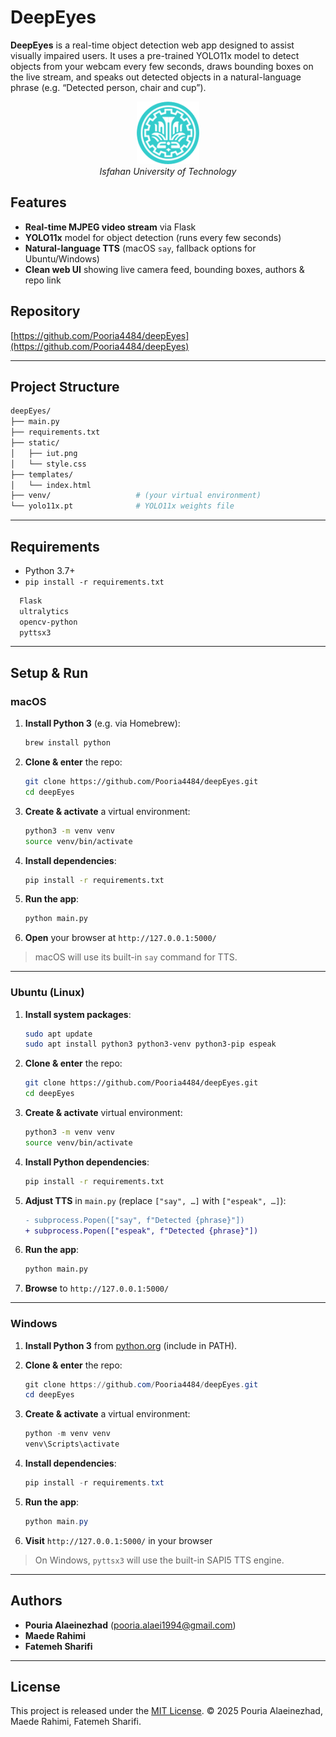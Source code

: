 # DeepEyes

**DeepEyes** is a real-time object detection web app designed to assist visually impaired users. It uses a pre-trained YOLO11x model to detect objects from your webcam every few seconds, draws bounding boxes on the live stream, and speaks out detected objects in a natural-language phrase (e.g. “Detected person, chair and cup”).

<p align="center">
  <img src="static/iut.png" alt="IUT Logo" width="100"/><br>
  <em>Isfahan University of Technology</em>
</p>

## Features

- **Real-time MJPEG video stream** via Flask
- **YOLO11x** model for object detection (runs every few seconds)
- **Natural-language TTS** (macOS `say`, fallback options for Ubuntu/Windows)
- **Clean web UI** showing live camera feed, bounding boxes, authors & repo link

## Repository

[https://github.com/Pooria4484/deepEyes](https://github.com/Pooria4484/deepEyes)

---

## Project Structure

```bash
deepEyes/
├── main.py
├── requirements.txt
├── static/
│   ├── iut.png
│   └── style.css
├── templates/
│   └── index.html
├── venv/                   # (your virtual environment)
└── yolo11x.pt              # YOLO11x weights file

```

---

## Requirements

- Python 3.7+
- `pip install -r requirements.txt`

```bash
  Flask
  ultralytics
  opencv-python
  pyttsx3
```

---

## Setup & Run

### macOS

1. **Install Python 3** (e.g. via Homebrew):

   ```bash
   brew install python
   ```

2. **Clone & enter** the repo:

   ```bash
   git clone https://github.com/Pooria4484/deepEyes.git
   cd deepEyes
   ```

3. **Create & activate** a virtual environment:

   ```bash
   python3 -m venv venv
   source venv/bin/activate
   ```

4. **Install dependencies**:

   ```bash
   pip install -r requirements.txt
   ```

5. **Run the app**:

   ```bash
   python main.py
   ```

6. **Open** your browser at `http://127.0.0.1:5000/`

> macOS will use its built-in `say` command for TTS.

---

### Ubuntu (Linux)

1. **Install system packages**:

   ```bash
   sudo apt update
   sudo apt install python3 python3-venv python3-pip espeak
   ```

2. **Clone & enter** the repo:

   ```bash
   git clone https://github.com/Pooria4484/deepEyes.git
   cd deepEyes
   ```

3. **Create & activate** virtual environment:

   ```bash
   python3 -m venv venv
   source venv/bin/activate
   ```

4. **Install Python dependencies**:

   ```bash
   pip install -r requirements.txt
   ```

5. **Adjust TTS** in `main.py` (replace `["say", …]` with `["espeak", …]`):

   ```diff
   - subprocess.Popen(["say", f"Detected {phrase}"])
   + subprocess.Popen(["espeak", f"Detected {phrase}"])
   ```

6. **Run the app**:

   ```bash
   python main.py
   ```

7. **Browse** to `http://127.0.0.1:5000/`

---

### Windows

1. **Install Python 3** from [python.org](https://python.org/) (include in PATH).
2. **Clone & enter** the repo:

   ```powershell
   git clone https://github.com/Pooria4484/deepEyes.git
   cd deepEyes
   ```

3. **Create & activate** a virtual environment:

   ```powershell
   python -m venv venv
   venv\Scripts\activate
   ```

4. **Install dependencies**:

   ```powershell
   pip install -r requirements.txt
   ```

5. **Run the app**:

   ```powershell
   python main.py
   ```

6. **Visit** `http://127.0.0.1:5000/` in your browser

> On Windows, `pyttsx3` will use the built-in SAPI5 TTS engine.

---

## Authors

- **Pouria Alaeinezhad** ([pooria.alaei1994@gmail.com](mailto:pooria.alaei1994@gmail.com))
- **Maede Rahimi**
- **Fatemeh Sharifi**

---

## License

This project is released under the [MIT License](LICENSE).
© 2025 Pouria Alaeinezhad, Maede Rahimi, Fatemeh Sharifi.

